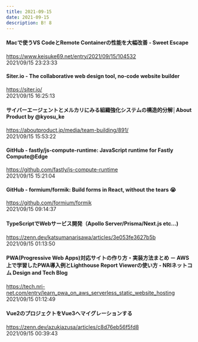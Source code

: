 ```yaml
---
title: 2021-09-15
date: 2021-09-15
description: B! 8
---
```


#### Macで使うVS CodeとRemote Containerの性能を大幅改善 - Sweet Escape
https://www.keisuke69.net/entry/2021/09/15/104532<br>
2021/09/15 23:23:33<br>


#### Siter.io - The collaborative web design tool, no-code website builder
https://siter.io/<br>
2021/09/15 16:25:13<br>


#### サイバーエージェントとメルカリにみる組織強化システムの構造的分解│About Product by @kyosu_ke
https://aboutproduct.jp/media/team-building/891/<br>
2021/09/15 15:53:22<br>


#### GitHub - fastly/js-compute-runtime: JavaScript runtime for Fastly Compute@Edge
https://github.com/fastly/js-compute-runtime<br>
2021/09/15 15:21:04<br>


#### GitHub - formium/formik: Build forms in React, without the tears 😭
https://github.com/formium/formik<br>
2021/09/15 09:14:37<br>


#### TypeScriptでWebサービス開発（Apollo Server/Prisma/Next.js etc...)
https://zenn.dev/katsumanarisawa/articles/3e053fe3627b5b<br>
2021/09/15 01:13:50<br>


#### PWA(Progressive Web Apps)対応サイトの作り方・実装方法まとめ － AWS上で学習したPWA導入例とLighthouse Report Viewerの使い方 - NRIネットコム Design and Tech Blog
https://tech.nri-net.com/entry/learn_pwa_on_aws_serverless_static_website_hosting<br>
2021/09/15 01:12:49<br>


#### Vue2のプロジェクトをVue3へマイグレーションする
https://zenn.dev/azukiazusa/articles/c8d76eb56f5fd8<br>
2021/09/15 00:39:43<br>


